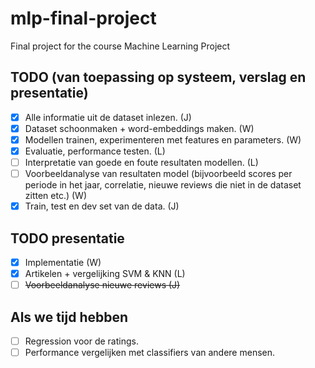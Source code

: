 # mlp-final-project
Final project for the course Machine Learning Project

## TODO (van toepassing op systeem, verslag en presentatie)
- [x] Alle informatie uit de dataset inlezen. (J)
- [x] Dataset schoonmaken + word-embeddings maken. (W)
- [x] Modellen trainen, experimenteren met features en parameters. (W) 
- [x] Evaluatie, performance testen. (L)
- [ ] Interpretatie van goede en foute resultaten modellen. (L)
- [ ] Voorbeeldanalyse van resultaten model (bijvoorbeeld scores per periode in het jaar, correlatie, nieuwe reviews die niet in de dataset zitten etc.) (W)
- [x] Train, test en dev set van de data. (J)

## TODO presentatie
- [x] Implementatie (W)
- [x] Artikelen + vergelijking SVM & KNN (L)
- [ ] ~~Voorbeeldanalyse nieuwe reviews (J)~~

## Als we tijd hebben
- [ ] Regression voor de ratings.
- [ ] Performance vergelijken met classifiers van andere mensen.
